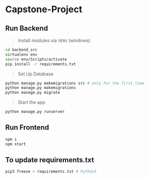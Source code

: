 # Capstone-Project
## Run Backend
> Install modules via `VENV` (windows)
```bash
cd backend_src
virtualenv env
source env/Scripts/activate
pip install -r requirements.txt
```

> Set Up Database
```bash
python manage.py makemigrations src # only for the first time
python manage.py makemigrations
python manage.py migrate
```

> Start the app
```bash
python manage.py runserver
```

## Run Frontend
```bash
npm i
npm start
```

## To update requirements.txt
```bash
pip3 freeze > requirements.txt # Python3
```
